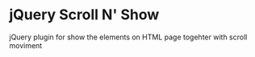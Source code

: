 # jQuery Scroll N' Show
jQuery plugin for show the elements on HTML page togehter with scroll moviment
